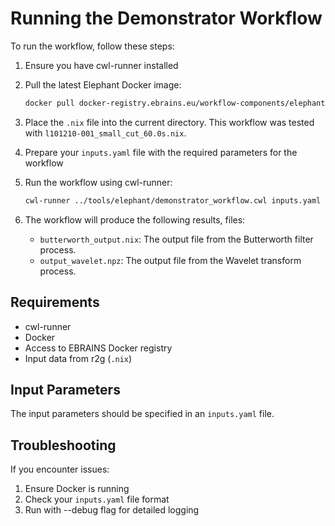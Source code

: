 # Running the Demonstrator Workflow

To run the workflow, follow these steps:

1. Ensure you have cwl-runner installed
2. Pull the latest Elephant Docker image:

   ```bash
   docker pull docker-registry.ebrains.eu/workflow-components/elephant:latest
   ```

3. Place the `.nix` file into the current directory. This workflow was tested with `l101210-001_small_cut_60.0s.nix`.
4. Prepare your `inputs.yaml` file with the required parameters for the workflow

5. Run the workflow using cwl-runner:

   ```bash
   cwl-runner ../tools/elephant/demonstrator_workflow.cwl inputs.yaml
   ```

6. The workflow will produce the following results, files:
    - `butterworth_output.nix`: The output file from the Butterworth filter process.
    - `output_wavelet.npz`: The output file from the Wavelet transform process.

## Requirements

- cwl-runner
- Docker
- Access to EBRAINS Docker registry
- Input data from r2g (`.nix`)

## Input Parameters

The input parameters should be specified in an `inputs.yaml` file.

## Troubleshooting

If you encounter issues:

1. Ensure Docker is running
2. Check your `inputs.yaml` file format
3. Run with --debug flag for detailed logging
